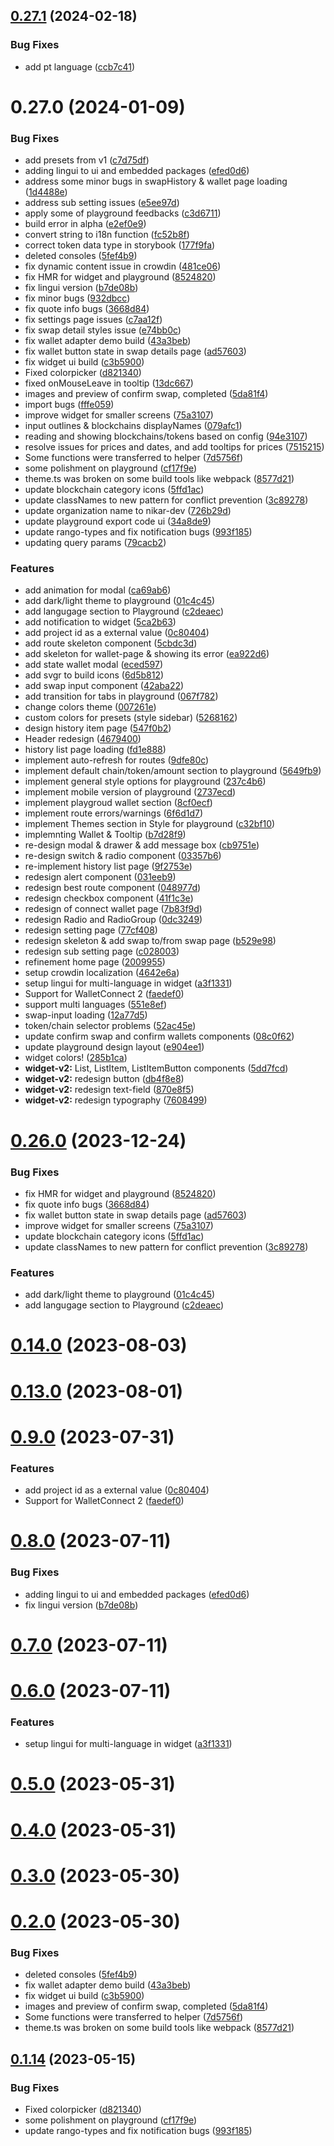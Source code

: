## [0.27.1](https://github.com/nikaaru/rango-client/compare/ui@0.27.0...ui@0.27.1) (2024-02-18)


### Bug Fixes

* add pt language ([ccb7c41](https://github.com/nikaaru/rango-client/commit/ccb7c419c95e0e9dc613cc826c9597edf5485f10))



# 0.27.0 (2024-01-09)


### Bug Fixes

* add presets from v1 ([c7d75df](https://github.com/nikaaru/rango-client/commit/c7d75dff53f02d6df0a399bb0e58462af707a73e))
* adding lingui to ui and embedded packages ([efed0d6](https://github.com/nikaaru/rango-client/commit/efed0d6da437bfd472f26a280adc55da1151966a))
* address some minor bugs in swapHistory & wallet page loading ([1d4488e](https://github.com/nikaaru/rango-client/commit/1d4488eee5926c2368bb9ba281ebf9fbc5c433e5))
* address sub setting issues ([e5ee97d](https://github.com/nikaaru/rango-client/commit/e5ee97dbcf78eb59534b21e84e8785223b8a658d))
* apply some of playground feedbacks ([c3d6711](https://github.com/nikaaru/rango-client/commit/c3d671158d5deea377538eef09f90e527f7d1b4e))
* build error in alpha ([e2ef0e9](https://github.com/nikaaru/rango-client/commit/e2ef0e919a84a818938089614e4bd97fd34c0d9c))
* convert string to i18n function ([fc52b8f](https://github.com/nikaaru/rango-client/commit/fc52b8f92ea1071a3dc1cb9c7691854854ba9a80))
* correct token data type in storybook ([177f9fa](https://github.com/nikaaru/rango-client/commit/177f9fa3b13d957f13004bfdb0de1d761f413742))
* deleted consoles ([5fef4b9](https://github.com/nikaaru/rango-client/commit/5fef4b912510ee2e1f0b4fe107140761e63c3ca8))
* fix dynamic content issue in crowdin ([481ce06](https://github.com/nikaaru/rango-client/commit/481ce06496353fce094496da21edc98dac61e1b2))
* fix HMR for widget and playground ([8524820](https://github.com/nikaaru/rango-client/commit/8524820f10cf0b8921f3db0c4f620ff98daa4103))
* fix lingui version ([b7de08b](https://github.com/nikaaru/rango-client/commit/b7de08b457314192665b9d3afa809e63ecd311a8))
* fix minor bugs ([932dbcc](https://github.com/nikaaru/rango-client/commit/932dbcc19d648f0e409a2404f29bf1077b58cfe3))
* fix quote info bugs ([3668d84](https://github.com/nikaaru/rango-client/commit/3668d84a43e3d6055b8ff133f546aabce6fcf616))
* fix settings page issues ([c7aa12f](https://github.com/nikaaru/rango-client/commit/c7aa12fa1731ad9a50dd6ea2fa362e6d4f2ccdb8))
* fix swap detail styles issue ([e74bb0c](https://github.com/nikaaru/rango-client/commit/e74bb0cbbdd714f07a3128e1487200eeff25d8ba))
* fix wallet adapter demo build ([43a3beb](https://github.com/nikaaru/rango-client/commit/43a3bebb50ce10e7e72944f5465c0c66d01e265d))
* fix wallet button state in swap details page ([ad57603](https://github.com/nikaaru/rango-client/commit/ad57603885968b2792ed382dc80a3862dc0eebde))
* fix widget ui build ([c3b5900](https://github.com/nikaaru/rango-client/commit/c3b590058d3bd35b58ac053d1eb25b55e7e1b107))
* Fixed colorpicker ([d821340](https://github.com/nikaaru/rango-client/commit/d821340fc3f5df07ccbfc3555ae4d7dba0cad49b))
* fixed onMouseLeave in tooltip ([13dc667](https://github.com/nikaaru/rango-client/commit/13dc6673f4f6504abb1de2c277ae6559f0dfbb2c))
* images and preview of confirm  swap, completed ([5da81f4](https://github.com/nikaaru/rango-client/commit/5da81f4a76dda4d76f794d7042c9e39d8846e3ba))
* import bugs ([fffe059](https://github.com/nikaaru/rango-client/commit/fffe059fb5d58e358d84e01d31c4469eb9f77ad0))
* improve widget for smaller screens ([75a3107](https://github.com/nikaaru/rango-client/commit/75a310770ece2969833dda2789bee5b8ccda166e))
* input outlines & blockchains displayNames ([079afc1](https://github.com/nikaaru/rango-client/commit/079afc1c9e84d35de078a87121a83777176c3bd4))
* reading and showing blockchains/tokens based on config ([94e3107](https://github.com/nikaaru/rango-client/commit/94e31071c872b751de2e91ccb6580365dc79402a))
* resolve issues for prices and dates, and add tooltips for prices ([7515215](https://github.com/nikaaru/rango-client/commit/751521513aab2c108cecb150b81e0f921d1b603a))
* Some functions were transferred to helper ([7d5756f](https://github.com/nikaaru/rango-client/commit/7d5756fc476728e84b16300102918542520983a7))
* some polishment on playground ([cf17f9e](https://github.com/nikaaru/rango-client/commit/cf17f9e2ac2efc9467c4f550e09eaf19170bbbf0))
* theme.ts was broken on some build tools like webpack ([8577d21](https://github.com/nikaaru/rango-client/commit/8577d218b5b6a1e91aef40d0671578e72f396b03))
* update blockchain category icons ([5ffd1ac](https://github.com/nikaaru/rango-client/commit/5ffd1ac9bbe4cee26500c010718f4f530b1349f6))
* update classNames to new pattern for conflict prevention ([3c89278](https://github.com/nikaaru/rango-client/commit/3c8927893381774f8bc8dc5b049ffdfccea1ffe4))
* update organization name to nikar-dev ([726b29d](https://github.com/nikaaru/rango-client/commit/726b29d0a014cd9577a0ae4a7888312026fe01bf))
* update playground export code ui ([34a8de9](https://github.com/nikaaru/rango-client/commit/34a8de9d3c200988d322e9a421cf04d1fbd1f604))
* update rango-types and fix notification bugs ([993f185](https://github.com/nikaaru/rango-client/commit/993f185e0b8c5e5e15a2c65ba2d85d1f9c8daa90))
* updating query params ([79cacb2](https://github.com/nikaaru/rango-client/commit/79cacb2fe88cd05c4bc6bcd755cf31e31f4ac4c1))


### Features

* add animation for modal ([ca69ab6](https://github.com/nikaaru/rango-client/commit/ca69ab60d68a3844b031556e5f30502c5c752dd9))
* add dark/light theme to playground ([01c4c45](https://github.com/nikaaru/rango-client/commit/01c4c45cf42a5b9a945e687fbaf3cb141ca19d13))
* add langugage section to Playground ([c2deaec](https://github.com/nikaaru/rango-client/commit/c2deaec91813f7e5cc4bccc2be78f5c297cc1a2d))
* add notification to widget ([5ca2b63](https://github.com/nikaaru/rango-client/commit/5ca2b63b87f7941a4b347af596fd5786ea32ba42))
* add project id as a external value ([0c80404](https://github.com/nikaaru/rango-client/commit/0c80404a8cacb6c5b0338dea1e416b0b11db254b))
* add route skeleton component ([5cbdc3d](https://github.com/nikaaru/rango-client/commit/5cbdc3d186caf88da9ddf0a83d27e0dcae628340))
* add skeleton for wallet-page & showing its error ([ea922d6](https://github.com/nikaaru/rango-client/commit/ea922d6291210b6dec569d20f0f623b7449cc7c0))
* add state wallet modal ([eced597](https://github.com/nikaaru/rango-client/commit/eced59790314c2180c5677e9de6c21dfd0dd7129))
* add svgr to build icons ([6d5b812](https://github.com/nikaaru/rango-client/commit/6d5b81213c2b6b2c0b239f91e6d08869d227595e))
* add swap input component ([42aba22](https://github.com/nikaaru/rango-client/commit/42aba22c97ac2533a8aef77d3b3efeeb96f8b841))
* add transition for tabs in playground ([067f782](https://github.com/nikaaru/rango-client/commit/067f78287cd61de0f9ffba0bde6a9815ddd7613c))
* change colors theme ([007261e](https://github.com/nikaaru/rango-client/commit/007261e8ad5f86dd72698ec0826cdcffbf74dbb0))
* custom colors for presets (style sidebar) ([5268162](https://github.com/nikaaru/rango-client/commit/52681624732e542f9841f5963d61e7f9778c78cd))
* design history item page ([547f0b2](https://github.com/nikaaru/rango-client/commit/547f0b2ade03a31f00a88faf4659f97a9f037abd))
* Header redesign ([4679400](https://github.com/nikaaru/rango-client/commit/46794001b75f86e7dcce3eade305b54f7a18a320))
* history list page loading ([fd1e888](https://github.com/nikaaru/rango-client/commit/fd1e88832c828b89ceca25096551c308044ef4ae))
* implement auto-refresh for routes ([9dfe80c](https://github.com/nikaaru/rango-client/commit/9dfe80c00d01078bfd3f693c6a98ceb4038e58fb))
* implement default chain/token/amount section to playground ([5649fb9](https://github.com/nikaaru/rango-client/commit/5649fb96f6bdd7de1f78386b7960cdf1c83fb8ad))
* implement general style options for playground ([237c4b6](https://github.com/nikaaru/rango-client/commit/237c4b65eccd725372e4fbd8e9ec0cd50496c471))
* implement mobile version of playground ([2737ecd](https://github.com/nikaaru/rango-client/commit/2737ecd7ea273f1d31a6a949d398922c42edaf42))
* implement playgroud wallet section ([8cf0ecf](https://github.com/nikaaru/rango-client/commit/8cf0ecfacfe0444e961366a8b3d201c5b245a555))
* implement route errors/warnings ([6f6d1d7](https://github.com/nikaaru/rango-client/commit/6f6d1d7e5723d680b44b6248795407deab5ec656))
* implement Themes section in Style for playground ([c32bf10](https://github.com/nikaaru/rango-client/commit/c32bf10ee0dded5a92a33305a06202435eb55b6b))
* implemnting Wallet & Tooltip ([b7d28f9](https://github.com/nikaaru/rango-client/commit/b7d28f9fb2f8b3648f9e88b812002a33768570de))
* re-design modal & drawer & add message box ([cb9751e](https://github.com/nikaaru/rango-client/commit/cb9751ee3959576cf3a3f14bbe7798926dd74360))
* re-design switch & radio component ([03357b6](https://github.com/nikaaru/rango-client/commit/03357b65dd1406414f25d0b94ce3c90abd51ceb4))
* re-implement history list page ([9f2753e](https://github.com/nikaaru/rango-client/commit/9f2753e43acc56a750daeb95095a9bcc2ed1642c))
* redesign alert component ([031eeb9](https://github.com/nikaaru/rango-client/commit/031eeb976822b24a41f7f6cc68c6b12bd05a8b5c))
* redesign best route component ([048977d](https://github.com/nikaaru/rango-client/commit/048977dfe2e986481d7ac0c688cbc4b407f81403))
* redesign checkbox component ([41f1c3e](https://github.com/nikaaru/rango-client/commit/41f1c3ed7e4bda10cf0ad1cad8193756ee8f4e8f))
* redesign of connect wallet page ([7b83f9d](https://github.com/nikaaru/rango-client/commit/7b83f9d5e4660198f27043d03322a86af131b88c))
* redesign Radio and RadioGroup ([0dc3249](https://github.com/nikaaru/rango-client/commit/0dc3249a2e42d4f9d75c05df615508e891b13c0d))
* redesign setting page ([77cf408](https://github.com/nikaaru/rango-client/commit/77cf40835c423aa992bf2adb7a2af5e997027121))
* redesign skeleton & add swap to/from swap page ([b529e98](https://github.com/nikaaru/rango-client/commit/b529e9859175bb9bf76b84e7885d00d2a1e3c21a))
* redesign sub setting page ([c028003](https://github.com/nikaaru/rango-client/commit/c028003900b1aac8ae6e687a3f42a8519231bb01))
* refinement home page ([2009955](https://github.com/nikaaru/rango-client/commit/2009955f117395f5cfdbc297b57b0f6a7a62d813))
* setup crowdin localization ([4642e6a](https://github.com/nikaaru/rango-client/commit/4642e6a60e647dfc0953e6f7aaf519b59d415d2e))
* setup lingui for multi-language in widget ([a3f1331](https://github.com/nikaaru/rango-client/commit/a3f1331def487989a5717335b062dd9ef45876ad))
* Support for WalletConnect 2 ([faedef0](https://github.com/nikaaru/rango-client/commit/faedef0b5e6fc3c5ef881cbbe4ec05334cc1c910))
* support multi languages ([551e8ef](https://github.com/nikaaru/rango-client/commit/551e8ef93786a92a950bd54a2b8af24bad0259a1))
* swap-input loading ([12a77d5](https://github.com/nikaaru/rango-client/commit/12a77d52ae6f5ec2937d6023080593a3df73dbfc))
* token/chain selector problems ([52ac45e](https://github.com/nikaaru/rango-client/commit/52ac45e8471f18c96277366d1ce29eb0b4492b5e))
* update confirm swap and confirm wallets components ([08c0f62](https://github.com/nikaaru/rango-client/commit/08c0f622d0e691868848084d46a8df110bc9fc37))
* update playground design layout ([e904ee1](https://github.com/nikaaru/rango-client/commit/e904ee1d1a4bd326d032ae739f5121dff88231ed))
* widget colors! ([285b1ca](https://github.com/nikaaru/rango-client/commit/285b1ca4811ada950a3dbcf581b0c915ba6d9c6e))
* **widget-v2:** List, ListItem, ListItemButton components ([5dd7fcd](https://github.com/nikaaru/rango-client/commit/5dd7fcd8f830c423cef92db8aa477f736076b948))
* **widget-v2:** redesign button ([db4f8e8](https://github.com/nikaaru/rango-client/commit/db4f8e8f3984319534a83864ef9ce7394da959f1))
* **widget-v2:** redesign text-field ([870e8f5](https://github.com/nikaaru/rango-client/commit/870e8f555bf18941f3d05e0bf7226ad2d13562dc))
* **widget-v2:** redesign typography ([7608499](https://github.com/nikaaru/rango-client/commit/7608499122805e83aac55c28dfbd76008eef02cc))



# [0.26.0](https://github.com/rango-exchange/rango-client/compare/ui@0.24.0...ui@0.26.0) (2023-12-24)


### Bug Fixes

* fix HMR for widget and playground ([8524820](https://github.com/rango-exchange/rango-client/commit/8524820f10cf0b8921f3db0c4f620ff98daa4103))
* fix quote info bugs ([3668d84](https://github.com/rango-exchange/rango-client/commit/3668d84a43e3d6055b8ff133f546aabce6fcf616))
* fix wallet button state in swap details page ([ad57603](https://github.com/rango-exchange/rango-client/commit/ad57603885968b2792ed382dc80a3862dc0eebde))
* improve widget for smaller screens ([75a3107](https://github.com/rango-exchange/rango-client/commit/75a310770ece2969833dda2789bee5b8ccda166e))
* update blockchain category icons ([5ffd1ac](https://github.com/rango-exchange/rango-client/commit/5ffd1ac9bbe4cee26500c010718f4f530b1349f6))
* update classNames to new pattern for conflict prevention ([3c89278](https://github.com/rango-exchange/rango-client/commit/3c8927893381774f8bc8dc5b049ffdfccea1ffe4))


### Features

* add dark/light theme to playground ([01c4c45](https://github.com/rango-exchange/rango-client/commit/01c4c45cf42a5b9a945e687fbaf3cb141ca19d13))
* add langugage section to Playground ([c2deaec](https://github.com/rango-exchange/rango-client/commit/c2deaec91813f7e5cc4bccc2be78f5c297cc1a2d))



# [0.14.0](https://github.com/rango-exchange/rango-client/compare/ui@0.13.0...ui@0.14.0) (2023-08-03)



# [0.13.0](https://github.com/rango-exchange/rango-client/compare/ui@0.12.0...ui@0.13.0) (2023-08-01)



# [0.9.0](https://github.com/rango-exchange/rango-client/compare/ui@0.8.0...ui@0.9.0) (2023-07-31)


### Features

* add project id as a external value ([0c80404](https://github.com/rango-exchange/rango-client/commit/0c80404a8cacb6c5b0338dea1e416b0b11db254b))
* Support for WalletConnect 2 ([faedef0](https://github.com/rango-exchange/rango-client/commit/faedef0b5e6fc3c5ef881cbbe4ec05334cc1c910))



# [0.8.0](https://github.com/rango-exchange/rango-client/compare/ui@0.7.0...ui@0.8.0) (2023-07-11)


### Bug Fixes

* adding lingui to ui and embedded packages ([efed0d6](https://github.com/rango-exchange/rango-client/commit/efed0d6da437bfd472f26a280adc55da1151966a))
* fix lingui version ([b7de08b](https://github.com/rango-exchange/rango-client/commit/b7de08b457314192665b9d3afa809e63ecd311a8))



# [0.7.0](https://github.com/rango-exchange/rango-client/compare/ui@0.6.0...ui@0.7.0) (2023-07-11)



# [0.6.0](https://github.com/rango-exchange/rango-client/compare/ui@0.5.0...ui@0.6.0) (2023-07-11)


### Features

* setup lingui for multi-language in widget ([a3f1331](https://github.com/rango-exchange/rango-client/commit/a3f1331def487989a5717335b062dd9ef45876ad))



# [0.5.0](https://github.com/rango-exchange/rango-client/compare/ui@0.4.0...ui@0.5.0) (2023-05-31)



# [0.4.0](https://github.com/rango-exchange/rango-client/compare/ui@0.3.0...ui@0.4.0) (2023-05-31)



# [0.3.0](https://github.com/rango-exchange/rango-client/compare/ui@0.2.0...ui@0.3.0) (2023-05-30)



# [0.2.0](https://github.com/rango-exchange/rango-client/compare/ui@0.1.15...ui@0.2.0) (2023-05-30)


### Bug Fixes

* deleted consoles ([5fef4b9](https://github.com/rango-exchange/rango-client/commit/5fef4b912510ee2e1f0b4fe107140761e63c3ca8))
* fix wallet adapter demo build ([43a3beb](https://github.com/rango-exchange/rango-client/commit/43a3bebb50ce10e7e72944f5465c0c66d01e265d))
* fix widget ui build ([c3b5900](https://github.com/rango-exchange/rango-client/commit/c3b590058d3bd35b58ac053d1eb25b55e7e1b107))
* images and preview of confirm  swap, completed ([5da81f4](https://github.com/rango-exchange/rango-client/commit/5da81f4a76dda4d76f794d7042c9e39d8846e3ba))
* Some functions were transferred to helper ([7d5756f](https://github.com/rango-exchange/rango-client/commit/7d5756fc476728e84b16300102918542520983a7))
* theme.ts was broken on some build tools like webpack ([8577d21](https://github.com/rango-exchange/rango-client/commit/8577d218b5b6a1e91aef40d0671578e72f396b03))



## [0.1.14](https://github.com/rango-exchange/rango-client/compare/ui@0.1.13...ui@0.1.14) (2023-05-15)


### Bug Fixes

* Fixed colorpicker ([d821340](https://github.com/rango-exchange/rango-client/commit/d821340fc3f5df07ccbfc3555ae4d7dba0cad49b))
* some polishment on playground ([cf17f9e](https://github.com/rango-exchange/rango-client/commit/cf17f9e2ac2efc9467c4f550e09eaf19170bbbf0))
* update rango-types and fix notification bugs ([993f185](https://github.com/rango-exchange/rango-client/commit/993f185e0b8c5e5e15a2c65ba2d85d1f9c8daa90))



